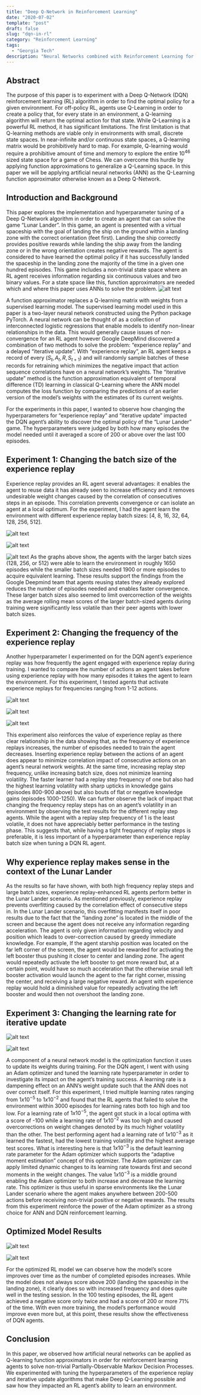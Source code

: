 ```yaml
---
title: "Deep Q-Network in Reinforcement Learning"
date: "2020-07-02"
template: "post"
draft: false
slug: "dqn-in-rl"
category: "Reinforcement Learning"
tags:
  - "Georgia Tech"
description: "Neural Networks combined with Reinforcement Learning for all of the math...."
---
```


## Abstract
The purpose of this paper is to experiment with a Deep Q-Network (DQN) reinforcement learning (RL) algorithm in order to find the optimal policy for a given environment.  For off-policy RL, agents use Q-Learning in order to create a policy that, for every state in an environment, a Q-learning algorithm will return the optimal action for that state.  While Q-Learning is a powerful RL method, it has significant limitations.  The first limitation is that Q-learning methods are viable only in environments with small, discrete state spaces.  In near-infinite and/or continuous state spaces, a Q-learning matrix would be prohibitively hard to map.  For example,  Q-learning would require a prohibitive amount of time and memory to explore the entire $10^{46}$ sized state space for a game of Chess.  We can overcome this hurdle by applying function approximations to generalize a Q-Learning space.  In this paper we will be applying artificial neural networks (ANN) as the Q-Learning function approximator otherwise known as a Deep Q-Network.

## Introduction and Background
This paper explores the implementation and hyperparameter tuning of a Deep Q-Network  algorithm in order to create an agent that can solve the game “Lunar Lander”.  In this game, an agent is presented with a virtual spaceship with the goal of landing the ship on the ground within a landing zone with the correct orientation (feet first).  Landing the ship correctly provides positive rewards while landing the ship away from the landing zone or in the wrong orientation creates negative rewards.  The agent is considered to have learned the optimal policy if it has successfully landed the spaceship in the landing zone the majority of the time in a given one hundred episodes.  This game includes a non-trivial state space where an RL agent receives information regarding six continuous values and two binary values.  For a state space like this, function approximators are needed which and where this paper uses ANNs to solve the problem.
![alt text](/media/lunarLander.png)

A function approximator replaces a Q-learning matrix with weights from a supervised learning model.  The supervised learning model used in this paper is a two-layer neural network constructed using the Python package PyTorch.  A neural network can be thought of as a collection of interconnected logistic regressions that enable models to identify non-linear relationships in the data.  This would generally cause issues of non-convergence for an RL agent however Google DeepMind discovered a combination of two methods to solve the problem: “experience replay” and a delayed “iterative update”.  With “experience replay”, an RL agent keeps a record of every $(S_t,A_t,R,S_{t+1})$ and will randomly sample batches of these records for retraining which minimizes the negative impact that action sequence correlations have on a neural network’s weights.  The “iterative update” method is the function approximation equivalent of temporal difference (TD) learning in classical Q-Learning where the ANN model computes the loss function by comparing the predictions of an earlier version of the model’s weights with the estimates of its current weights.

For the experiments in this paper,  I wanted to observe how changing the hyperparameters for “experience replay” and “iterative update” impacted the DQN agent’s ability to discover the optimal policy of the “Lunar Lander” game.  The hyperparameters were judged by both how many episodes the model needed until it averaged a score of 200 or above over the last 100 episodes.

## Experiment 1: Changing the batch size of the experience replay

Experience replay provides an RL agent several advantages: it enables the agent to reuse data it has already seen to increase efficiency and it removes undesirable weight changes caused by the correlation of consecutives steps in an episode.  This correlation prevents convergence or can isolate an agent at a local optimum.  For the experiment, I had the agent learn the environment with different experience replay batch sizes: [4, 8, 16, 32, 64, 128, 256, 512].

![alt text](/media/batchTrain1.png)

![alt text](/media/batchTrain2.png)

![alt text](/media/batchTest1.png)
As the graphs above show, the agents with the larger batch sizes (128, 256, or 512) were able to learn the environment in roughly 1650 episodes while the smaller batch sizes needed 1900 or more episodes to acquire equivalent learning.  These results support the findings from the Google Deepmind team that agents reusing states they already explored reduces the number of episodes needed and enables faster convergence.  These larger batch sizes also seemed to limit overcorrection of the weights as the average rolling mean scores of the larger batch-sized agents during training were significantly less volatile than their peer agents with lower batch sizes.

## Experiment 2: Changing the frequency of the experience replay

Another hyperparameter I experimented on for the DQN agent’s experience replay was how frequently the agent engaged with experience replay during training.  I wanted to compare the number of actions an agent takes before using experience replay with how many episodes it takes the agent to learn the environment.  For this experiment, I tested agents that activate experience replays for frequencies ranging from 1-12 actions.

![alt text](/media/replayTrain1.png)

![alt text](/media/replayTrain2.png)

![alt text](/media/replayTest1.png)

This experiment also reinforces the value of experience replay as there clear relationship in the data showing that, as the frequency of experience replays  increases, the number of episodes needed to train the agent decreases.  Inserting experience replay between the actions of an agent does appear to minimize  correlation impact of consecutive actions on an agent’s neural network weights.  At the same time, increasing replay step frequency, unlike increasing batch size, does not minimize learning volatility.  The faster learner had a replay step frequency of one but also had the highest learning volatility with sharp upticks in knowledge gains (episodes 800-900 above) but also bouts of flat or negative knowledge gains (episodes 1000-1250).
We can further observe the lack of impact that changing the frequency replay steps has on an agent’s volatility in an environment by observing the test results for the different replay step agents.  While the agent with a replay step frequency of 1 is the least volatile, it does not have appreciably better performance in the testing phase.  This suggests that, while having a tight frequency of replay steps is preferable, it is less important of a hyperparameter than experience replay batch size when tuning a DQN RL agent.

## Why experience replay makes sense in the context of the Lunar Lander
As the results so far have shown, with both high frequency replay steps and large batch sizes, experience replay-enhanced RL agents perform better in the Lunar Lander scenario.  As mentioned previously, experience replay prevents overfitting caused by the correlation effect of consecutive steps in.  In the Lunar Lander scenario, this overfitting manifests itself in poor results due to the fact that the “landing zone” is located in the middle of the screen and because the agent does not receive any information regarding acceleration.  The agent is only given information regarding velocity and position which leads to over-correction caused by greedy immediate knowledge.  For example, If the agent starship position was located on the far left corner of the screen, the agent would be rewarded for activating the left booster thus pushing it closer to center and landing zone.  The agent would repeatedly activate the left booster to get more reward but, at a certain point, would have so much acceleration that the otherwise small left booster activation would launch the agent to the far right corner, missing the center, and receiving a large negative reward.  An agent with experience replay would hold a diminished value for repeatedly activating the left booster and would then not overshoot the landing zone.

## Experiment 3: Changing the learning rate for iterative update

![alt text](/media/learningRateTrain.png)

![alt text](/media/learningRateTest.png)

A component of a neural network model is the optimization function it uses to update its weights during training.  For the DQN agent, I went with using an Adam optimizer and tuned the learning rate hyperparameter in order to investigate its impact on the agent’s training success.  A learning rate is a dampening effect on an ANN’s weight update such that the ANN does not over correct itself.  For this experiment, I tried multiple learning rates ranging from $1x10^{-5}$ to $1x10^{-2}$ and found that the RL agents that failed to solve the environment within 3000 episodes for learning rates both too high and too low.  For a learning rate of $1x10^{-5}$, the agent got stuck in a local optima with a score of -100 while a learning rate of $1x10^{-2}$ was too high and caused overcorrections on weight changes denoted by its much higher volatility than the other.
The best performing agent had a learning rate of $1x10^{-3}$ as it learned the fastest, had the lowest training volatility and the highest average test scores.  What is interesting here is that $1x10^{-3}$ is the default learning rate parameter for the Adam optimizer which supports the “adaptive moment estimation” concept of this optimizer.  The Adam optimizer can apply limited dynamic changes to its learning rate towards first and second moments in the weight changes.  The value $1x10^{-3}$ is a middle ground enabling the Adam optimizer to both increase and decrease the learning rate.  This optimizer is thus useful in sparse environments like the Lunar Lander scenario where the agent makes anywhere between 200-500 actions before receiving non-trivial positive or negative rewards.  The results from this experiment reinforce the power of the Adam optimizer as a strong choice for ANN and DQN reinforcement learning.

## Optimized Model Results

![alt text](/media/bestModelTrain.png)

![alt text](/media/bestModelTest.png)

For the optimized RL model we can observe how the model’s score improves over time as the number of completed episodes increases.  While the model does not always score above 200 (landing the spaceship in the landing zone), it clearly does so with increased frequency and does quite well in the testing session.  In the 100 testing episodes, the RL agent achieved a negative score only twice and had a score of 200 or more 71% of the time.  With even more training, the model’s performance would improve even more but, at this point, these results show the effectiveness of DQN agents.

## Conclusion
In this paper, we observed how artificial neural networks can be applied as Q-learning function approximators in order for reinforcement learning agents to solve non-trivial Partially-Observable Markov Decision Processes.  We experimented with tuning the hyperparameters of the experience replay and iterative update algorithms that make Deep Q-Learning possible and saw how they impacted an RL agent’s ability to learn an environment.